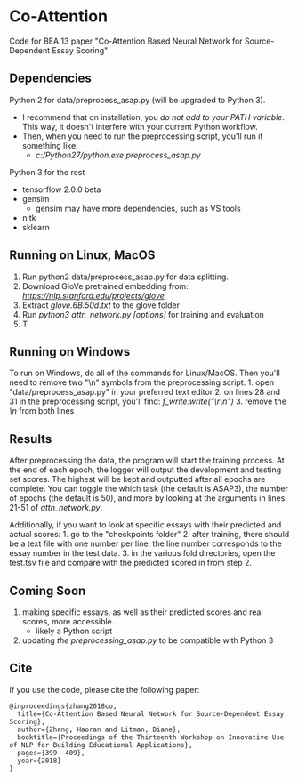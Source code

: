 # Co-Attention
Code for BEA 13 paper "Co-Attention Based Neural Network for Source-Dependent Essay Scoring"

## Dependencies

Python 2 for data/preprocess_asap.py (will be upgraded to Python 3).

* I recommend that on installation, you *do not add to your PATH variable*. This way, it doesn't interfere with your current Python workflow.
* Then, when you need to run the preprocessing script, you'll run it something like:
	* *c:/Python27/python.exe preprocess_asap.py*	

Python 3 for the rest

* tensorflow 2.0.0 beta
* gensim
	* gensim may have more dependencies, such as VS tools
* nltk
* sklearn

## Running on Linux, MacOS

1. Run python2 data/preprocess_asap.py for data splitting.
2. Download GloVe pretrained embedding from: *https://nlp.stanford.edu/projects/glove*
3. Extract *glove.6B.50d.txt* to the glove folder
4. Run *python3 attn_network.py [options]* for training and evaluation
5. T

## Running on Windows

To run on Windows, do all of the commands for Linux/MacOS. Then you'll need to remove two "\n" symbols from the preprocessing script.
	1. open "data/preprocess_asap.py" in your preferred text editor
	2. on lines 28 and 31 in the preprocessing script, you'll find: *f_write.write("\r\n")*
	3. remove the *\n* from both lines

## Results

After preprocessing the data, the program will start the training process. At the end of each epoch, the logger will
output the development and testing set scores. The highest will be kept and outputted after all epochs are complete. You can toggle the which
task (the default is ASAP3), the number of epochs (the default is 50), and more by looking at the arguments in lines 21-51 of *attn_network.py*.

Additionally, if you want to look at specific essays with their predicted and actual scores:
	1. go to the "checkpoints folder"
	2. after training, there should be a text file with one number per line. the line number corresponds to the essay number in the test data.
	3. in the various fold directories, open the test.tsv file and compare with the predicted scored in from step 2.

## Coming Soon

1. making specific essays, as well as their predicted scores and real scores, more accessible. 
	- likely a Python script
2. updating *the preprocessing_asap.py* to be compatible with Python 3

## Cite
If you use the code, please cite the following paper:
```
@inproceedings{zhang2018co,
  title={Co-Attention Based Neural Network for Source-Dependent Essay Scoring},
  author={Zhang, Haoran and Litman, Diane},
  booktitle={Proceedings of the Thirteenth Workshop on Innovative Use of NLP for Building Educational Applications},
  pages={399--409},
  year={2018}
}
```